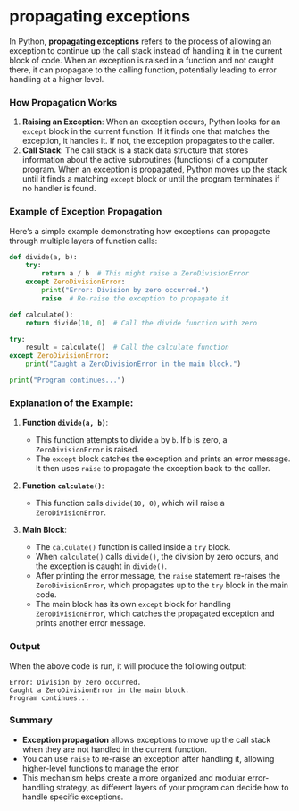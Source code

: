 # propagating exceptions
In Python, **propagating exceptions** refers to the process of allowing an exception to continue up the call stack instead of handling it in the current block of code. When an exception is raised in a function and not caught there, it can propagate to the calling function, potentially leading to error handling at a higher level.

### How Propagation Works

1. **Raising an Exception**: When an exception occurs, Python looks for an `except` block in the current function. If it finds one that matches the exception, it handles it. If not, the exception propagates to the caller.
2. **Call Stack**: The call stack is a stack data structure that stores information about the active subroutines (functions) of a computer program. When an exception is propagated, Python moves up the stack until it finds a matching `except` block or until the program terminates if no handler is found.

### Example of Exception Propagation

Here’s a simple example demonstrating how exceptions can propagate through multiple layers of function calls:

```python
def divide(a, b):
    try:
        return a / b  # This might raise a ZeroDivisionError
    except ZeroDivisionError:
        print("Error: Division by zero occurred.")
        raise  # Re-raise the exception to propagate it

def calculate():
    return divide(10, 0)  # Call the divide function with zero

try:
    result = calculate()  # Call the calculate function
except ZeroDivisionError:
    print("Caught a ZeroDivisionError in the main block.")

print("Program continues...")
```

### Explanation of the Example:

1. **Function `divide(a, b)`**:
   - This function attempts to divide `a` by `b`. If `b` is zero, a `ZeroDivisionError` is raised.
   - The `except` block catches the exception and prints an error message. It then uses `raise` to propagate the exception back to the caller.

2. **Function `calculate()`**:
   - This function calls `divide(10, 0)`, which will raise a `ZeroDivisionError`.

3. **Main Block**:
   - The `calculate()` function is called inside a `try` block.
   - When `calculate()` calls `divide()`, the division by zero occurs, and the exception is caught in `divide()`.
   - After printing the error message, the `raise` statement re-raises the `ZeroDivisionError`, which propagates up to the `try` block in the main code.
   - The main block has its own `except` block for handling `ZeroDivisionError`, which catches the propagated exception and prints another error message.

### Output

When the above code is run, it will produce the following output:

```
Error: Division by zero occurred.
Caught a ZeroDivisionError in the main block.
Program continues...
```

### Summary

- **Exception propagation** allows exceptions to move up the call stack when they are not handled in the current function.
- You can use `raise` to re-raise an exception after handling it, allowing higher-level functions to manage the error.
- This mechanism helps create a more organized and modular error-handling strategy, as different layers of your program can decide how to handle specific exceptions.